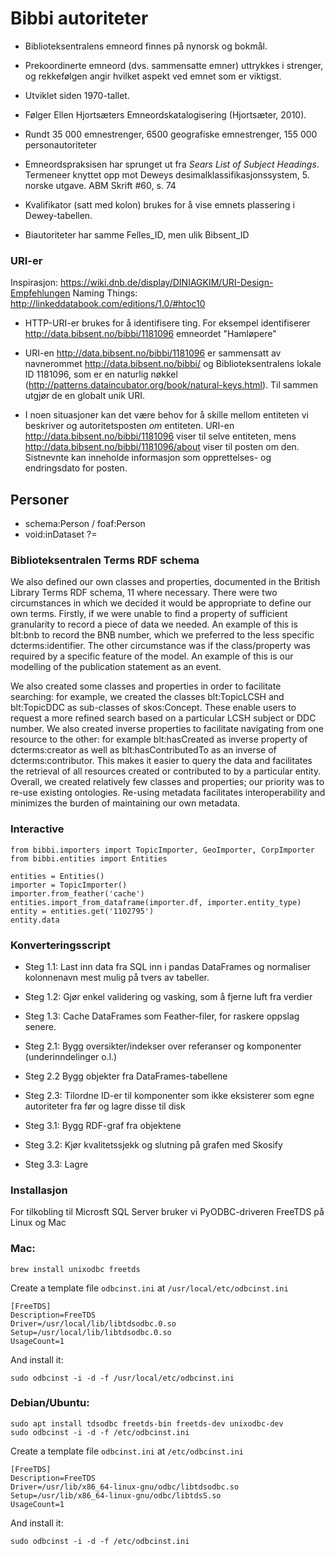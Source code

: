 # Bibbi autoriteter

- Biblioteksentralens emneord finnes på nynorsk og bokmål.
- Prekoordinerte emneord (dvs. sammensatte emner) uttrykkes i strenger, og rekkefølgen angir hvilket aspekt ved emnet som er viktigst.
- Utviklet siden 1970-tallet.
- Følger Ellen Hjortsæters Emneordskatalogisering (Hjortsæter, 2010).
- Rundt 35 000 emnestrenger, 6500 geografiske emnestrenger, 155 000 personautoriteter
- Emneordspraksisen har sprunget ut fra *Sears List of Subject Headings*. Termeneer knyttet opp mot Deweys desimalklassifikasjonssystem, 5. norske utgave.<ref> ABM Skrift #60, s. 74</ref>
- Kvalifikator (satt med kolon) brukes for å vise emnets plassering i Dewey-tabellen.

- Biautoriteter har samme Felles_ID, men ulik Bibsent_ID

### URI-er

Inspirasjon: https://wiki.dnb.de/display/DINIAGKIM/URI-Design-Empfehlungen
Naming Things: http://linkeddatabook.com/editions/1.0/#htoc10

- HTTP-URI-er brukes for å identifisere ting. For eksempel identifiserer http://data.bibsent.no/bibbi/1181096 emneordet "Hamløpere"

- URI-en http://data.bibsent.no/bibbi/1181096 er sammensatt av navnerommet http://data.bibsent.no/bibbi/ og Biblioteksentralens lokale ID 1181096, som er en naturlig nøkkel (http://patterns.dataincubator.org/book/natural-keys.html). Til sammen utgjør de en globalt unik URI.

- I noen situasjoner kan det være behov for å skille mellom entiteten vi beskriver og autoritetsposten *om* entiteten. URI-en http://data.bibsent.no/bibbi/1181096 viser til selve entiteten, mens http://data.bibsent.no/bibbi/1181096/about viser til posten om den. Sistnevnte kan inneholde informasjon som opprettelses- og endringsdato for posten.


## Personer

- schema:Person / foaf:Person
- void:inDataset ?=



### Biblioteksentralen Terms RDF schema

We also defined our own classes and properties, documented in the British Library Terms
RDF schema, 11 where necessary. There were two circumstances in which we decided it
would be appropriate to define our own terms. Firstly, if we were unable to find a property of
sufficient granularity to record a piece of data we needed. An example of this is blt:bnb to
record the BNB number, which we preferred to the less specific dcterms:identifier. The other
circumstance was if the class/property was required by a specific feature of the model. An
example of this is our modelling of the publication statement as an event.


We also created some classes and properties in order to facilitate searching: for example, we
created the classes blt:TopicLCSH and blt:TopicDDC as sub-classes of skos:Concept. These
enable users to request a more refined search based on a particular LCSH subject or DDC
number. We also created inverse properties to facilitate navigating from one resource to the
other: for example blt:hasCreated as inverse property of dcterms:creator as well as
blt:hasContributedTo as an inverse of dcterms:contributor. This makes it easier to query the
data and facilitates the retrieval of all resources created or contributed to by a particular entity.
Overall, we created relatively few classes and properties; our priority was to re-use existing
ontologies. Re-using metadata facilitates interoperability and minimizes the burden of
maintaining our own metadata.


### Interactive

```
from bibbi.importers import TopicImporter, GeoImporter, CorpImporter
from bibbi.entities import Entities

entities = Entities()
importer = TopicImporter()
importer.from_feather('cache')
entities.import_from_dataframe(importer.df, importer.entity_type)
entity = entities.get('1102795')
entity.data

```


### Konverteringsscript

- Steg 1.1: Last inn data fra SQL inn i pandas DataFrames og normaliser kolonnenavn mest mulig på tvers av tabeller.
- Steg 1.2: Gjør enkel validering og vasking,  som å fjerne luft fra verdier
- Steg 1.3: Cache DataFrames som Feather-filer, for raskere oppslag senere.

- Steg 2.1: Bygg oversikter/indekser over referanser og komponenter (underinndelinger o.l.)
- Steg 2.2 Bygg objekter fra DataFrames-tabellene
- Steg 2.3: Tilordne ID-er til komponenter som ikke eksisterer som egne autoriteter fra før og lagre disse til disk

- Steg 3.1: Bygg RDF-graf fra objektene
- Steg 3.2: Kjør kvalitetssjekk og slutning på grafen med Skosify
- Steg 3.3: Lagre


### Installasjon

For tilkobling til Microsft SQL Server bruker vi PyODBC-driveren FreeTDS på Linux og Mac

### Mac:

	brew install unixodbc freetds

Create a template file `odbcinst.ini` at `/usr/local/etc/odbcinst.ini`

	[FreeTDS]
	Description=FreeTDS
	Driver=/usr/local/lib/libtdsodbc.0.so
	Setup=/usr/local/lib/libtdsodbc.0.so
	UsageCount=1

And install it:

	sudo odbcinst -i -d -f /usr/local/etc/odbcinst.ini

### Debian/Ubuntu:

	sudo apt install tdsodbc freetds-bin freetds-dev unixodbc-dev
	sudo odbcinst -i -d -f /etc/odbcinst.ini

Create a template file `odbcinst.ini` at `/etc/odbcinst.ini`

	[FreeTDS]
	Description=FreeTDS
	Driver=/usr/lib/x86_64-linux-gnu/odbc/libtdsodbc.so
	Setup=/usr/lib/x86_64-linux-gnu/odbc/libtdsS.so
	UsageCount=1

And install it:

	sudo odbcinst -i -d -f /etc/odbcinst.ini
